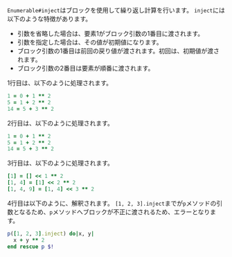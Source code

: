 `Enumerable#inject`はブロックを使用して繰り返し計算を行います。
`inject`には以下のような特徴があります。

- 引数を省略した場合は、要素1がブロック引数の1番目に渡されます。
- 引数を指定した場合は、その値が初期値になります。
- ブロック引数の1番目は前回の戻り値が渡されます。初回は、初期値が渡されます。
- ブロック引数の2番目は要素が順番に渡されます。

1行目は、以下のように処理されます。

```ruby
1 = 0 + 1 ** 2
5 = 1 + 2 ** 2
14 = 5 + 3 ** 2
```

2行目は、以下のように処理されます。

```ruby
1 = 0 + 1 ** 2
5 = 1 + 2 ** 2
14 = 5 + 3 ** 2
```

3行目は、以下のように処理されます。

```ruby
[1] = [] << 1 ** 2
[1, 4] = [1] << 2 ** 2
[1, 4, 9] = [1, 4] << 3 ** 2
```


4行目は以下のように、解釈されます。
`[1, 2, 3].inject`までが`p`メソッドの引数となるため、`p`メソッドへブロックが不正に渡されるため、エラーとなります。

```ruby
p([1, 2, 3].inject) do|x, y|
  x + y ** 2
end rescue p $!
```
